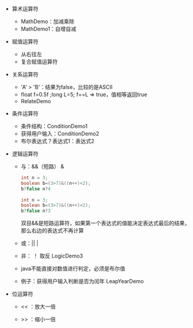 - 算术运算符

  - MathDemo：加减乘除
  - MathDemo1：自增自减

- 赋值运算符

  - 从右往左
  - 复合赋值运算符

- 关系运算符

  - 'A' > 'B'：结果为false，比较的是ASCII
  - float f=0.5f ;long L=5; f==L => true，值相等返回true
  - RelateDemo

- 条件运算符

  - 条件结构：ConditionDemo1
  - 获得用户输入：ConditionDemo2
  - 布尔表达式？表达式1：表达式2

- 逻辑运算符

  - 与：&&（短路）     &

    ```java
    int n = 3;
    boolean b=(3>7)&((n++)<2);
    b?false n?4
        
    int n = 3;
    boolean b=(3>7)&((n++)<2);
    b?false n?3
    ```

    双目&&是短路运算符，如果第一个表达式的值能决定表达式最后的结果，那么右边的表达式不再计算

  - 或：||         |

  - 非： ！ 取反   LogicDemo3

  - java不能直接对数值进行判定，必须是布尔值

  - 例子：获得用户输入判断是否为闰年  LeapYearDemo

- 位运算符

  - << ：放大一倍

  - \>> ：缩小一倍